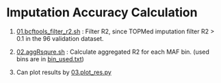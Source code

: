 # Imputation Accuracy Calculation

1. [01.bcftools_filter_r2.sh](01.bcftools_filter_r2.sh) : Filter R2, since TOPMed imputation filter R2 > 0.1 in the 96 validation dataset. <br>

2. [02.aggRsqure.sh](02.aggRsqure.sh) : Calculate aggregated R2 for each MAF bin. (used bins are in [bin_used.txt](bin_used.txt)) <br>

3. Can plot results by [03.plot_res.py](03.plot_res.py) <br>
